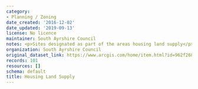 ```yaml
---
category:
- Planning / Zoning
date_created: '2016-12-02'
date_updated: '2019-09-13'
license: No licence
maintainer: South Ayrshire Council
notes: <p>Sites designated as part of the areas housing land supply</p>
organization: South Ayrshire Council
original_dataset_link: https://www.arcgis.com/home/item.html?id=962f268ed1be4be386e442fbaa6f0de4
records: 101
resources: []
schema: default
title: Housing Land Supply
---
```

